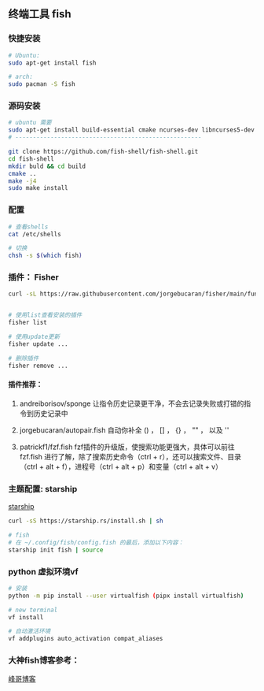 ## 终端工具 fish

### 快捷安装
```bash
# Ubuntu:
sudo apt-get install fish

# arch:
sudo pacman -S fish
```
### 源码安装
``` bash
# ubuntu 需要
sudo apt-get install build-essential cmake ncurses-dev libncurses5-dev libpcre2-dev gettext
# -----------------------------------------------------

git clone https://github.com/fish-shell/fish-shell.git
cd fish-shell 
mkdir buld && cd build
cmake ..
make -j4
sudo make install
```

### 配置
```bash
# 查看shells
cat /etc/shells

# 切换
chsh -s $(which fish)

```

### 插件： Fisher
```bash
curl -sL https://raw.githubusercontent.com/jorgebucaran/fisher/main/functions/fisher.fish | source && fisher install jorgebucaran/fisher


# 使用list查看安装的插件
fisher list

# 使用update更新
fisher update ...

# 删除插件
fisher remove ...

```
#### 插件推荐：
1. andreiborisov/sponge
让指令历史记录更干净，不会去记录失败或打错的指令到历史记录中

2. jorgebucaran/autopair.fish
自动你补全 () ， [] ， {} ， "" ， 以及 ''

3. patrickf1/fzf.fish
fzf插件的升级版，使搜索功能更强大，具体可以前往 fzf.fish 进行了解，除了搜索历史命令（ctrl + r），还可以搜索文件、目录（ctrl + alt + f），进程号（ctrl + alt + p）和变量（ctrl + alt + v）


### 主题配置: starship
[starship](https://starship.rs/zh-CN/guide/)
```bash
curl -sS https://starship.rs/install.sh | sh

# fish
# 在 ~/.config/fish/config.fish 的最后，添加以下内容：
starship init fish | source
```

### python 虚拟环境vf
``` bash
# 安装
python -m pip install --user virtualfish (pipx install virtualfish)

# new terminal
vf install

# 自动激活环境
vf addplugins auto_activation compat_aliases
```


### 大神fish博客参考：
[峰哥博客](https://yangsihan.com/article/2022/12/12/103/)

